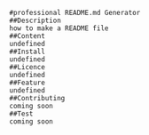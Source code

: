 
    #professional README.md Generator
    ##Description
    how to make a README file
    ##Content
    undefined
    ##Install
    undefined
    ##Licence
    undefined
    ##Feature
    undefined
    ##Contributing
    coming soon
    ##Test
    coming soon
    